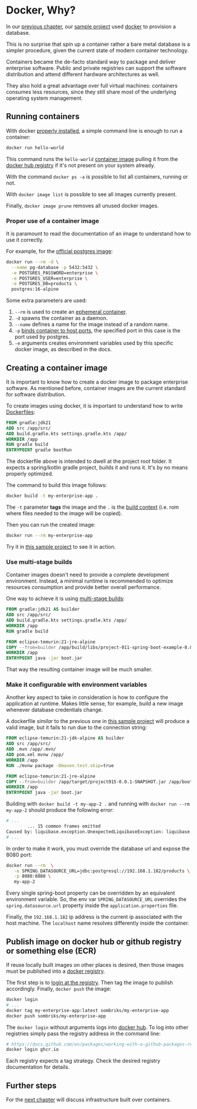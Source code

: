 # Docker, Why?

In our [previous chapter][0901], our [sample project][0902] used [docker][0903]
to provision a database.

This is no surprise that spin up a container rather a bare metal database is a
simpler procedure, given the current state of modern container technology.

Containers became the de-facto standard way to package and deliver enterprise
software. Public and private registries can support the software distribution
and attend different hardware architectures as well.

They also hold a great advantage over full virtual machines: containers consumes
less resources, since they still share most of the underlying operating system
management.

## Running containers

With docker [properly installed][0904], a simple command line is enough to run a
container:

```bash
docker run hello-world
```

This command runs the `hello-world` [container image][0905] pulling it from the
[docker hub registry][0906] if it's not present on your system already.

With the command `docker ps -a` is possible to list all containers, running or
not.

With `docker image list` is possible to see all images currently present.

Finally, `docker image prune` removes all unused docker images.

### Proper use of a container image

It is paramount to read the documentation of an image to understand how to use
it correctly.

For example, for the [official postgres image][0907]:

```bash
docker run --rm -d \
  --name pg-database -p 5432:5432 \
  -e POSTGRES_PASSWORD=enterprise \
  -e POSTGRES_USER=enterprise \
  -e POSTGRES_DB=products \
  postgres:16-alpine
```

Some extra parameters are used:

1. `--rm` is used to create an [ephemeral container][0908].
1. `-d` spawns the container as a daemon.
1. `--name` defines a name for the image instead of a random name.
1. `-p` [binds container to host ports][0909], the specified port in this case
   is the port used by postgres.
1. `-e` arguments creates environment variables used by this specific docker
   image, as described in the docs.

## Creating a container image

It is important to know how to create a docker image to package enterprise
software. As mentioned before, container images are the current standard for
software distribution.

To create images using docker, it is important to understand how to write
[Dockerfiles][0910]:

```dockerfile
FROM gradle:jdk21
ADD src /app/src/
ADD build.gradle.kts settings.gradle.kts /app/
WORKDIR /app
RUN gradle build
ENTRYPOINT gradle bootRun
```

The dockerfile above is intended to dwell at the project root folder. It expects
a spring/kotlin gradle project, builds it and runs it. It's by no means properly
optimized.

The command to build this image follows:

```bash
docker build -t my-enterprise-app .
```

The `-t` parameter **tags** the image and the `.` is the [build context][0911]
(i.e. rom where files needed to the image will be copied).

Then you can run the created image:

```bash
docker run --rm my-enterprise-app
```

Try it in [this sample project][0912] to see it in action.

### Use multi-stage builds

Container images doesn't need to provide a complete development environment.
Instead, a minimal runtime is recommended to optimize resources consumption and
provide better overall performance.

One way to achieve it is using [multi-stage builds][0913]:

```dockerfile
FROM gradle:jdk21 AS builder
ADD src /app/src/
ADD build.gradle.kts settings.gradle.kts /app/
WORKDIR /app
RUN gradle build

FROM eclipse-temurin:21-jre-alpine
COPY --from=builder /app/build/libs/project-011-spring-boot-example-0.0.1-SNAPSHOT.jar /app/boot.jar
WORKDIR /app
ENTRYPOINT java -jar boot.jar
```

That way the resulting container image will be much smaller.

### Make it configurable with environment variables

Another key aspect to take in consideration is how to configure the application
at runtime. Makes little sense, for example, build a new image whenever database
credentials change.

A dockerfile _similar_ to the previous one in [this sample project][0902] will
produce a valid image, but it fails to run due to the connection string:

```dockerfile
FROM eclipse-temurin:21-jdk-alpine AS builder
ADD src /app/src/
ADD .mvn /app/.mvn/
ADD pom.xml mvnw /app/
WORKDIR /app
RUN ./mvnw package -Dmaven.test.skip=true

FROM eclipse-temurin:21-jre-alpine
COPY --from=builder /app/target/project015-0.0.1-SNAPSHOT.jar /app/boot.jar
WORKDIR /app
ENTRYPOINT java -jar boot.jar
```

Building with `docker build -t my-app-2 .` and running with
`docker run --rm my-app-2` should produce the following error:

```bash
# ...
        ... 15 common frames omitted
Caused by: liquibase.exception.UnexpectedLiquibaseException: liquibase.exception.DatabaseException: org.postgresql.util.PSQLException: Connection to localhost:5432 refused. Check that the hostname and port are correct and that the postmaster is accepting TCP/IP connections.
# ...
```

In order to make it work, you must override the database url and expose the 8080
port:

```bash
docker run --rm  \
   -e SPRING_DATASOURCE_URL=jdbc:postgresql://192.168.1.182/products \
   -p 8080:8080 \
   my-app-2
```

Every single spring-boot property can be overridden by an equivalent environment
variable. So, the env var `SPRING_DATASOURCE_URL` overrides the
`spring.datasource.url` property inside the `application.properties` file.

Finally, the `192.168.1.182` ip address is the current ip associated with the
host machine. The `localhost` name resolves differently inside the container.

## Publish image on docker hub or github registry or something else (ECR)

If reuse locally built images on other places is desired, then those images must
be published into a [docker registry][0916].

The first step is to [login at the registry][0917]. Then tag the image to
publish accordingly. Finally, `docker push` the image:

```bash
docker login
# ...
docker tag my-enterprise-app:latest sombriks/my-enterprise-app
docker push sombriks/my-enterprise-app
```

The `docker login` without arguments logs into [docker hub][0918]. To log into
other registries simply pass the registry address in the command line:

```bash
# https://docs.github.com/en/packages/working-with-a-github-packages-registry/working-with-the-container-registry#pushing-container-images
docker login ghcr.io
```

Each registry expects a tag strategy. Check the desired registry documentation
for details.

## Further steps

For the [next chapter][0919] will discuss infrastructure built over containers.

[0901]: ./0017-unit-tests-part-2.md
[0902]: ../samples/project-015-spring-test-mocks/README.md
[0903]: https://www.docker.com/products/docker-hub
[0904]: https://docs.docker.com/engine/install
[0905]: https://docs.docker.com/get-started/docker-concepts/the-basics/what-is-an-image
[0906]: https://docs.docker.com/get-started/docker-concepts/the-basics/what-is-a-registry
[0907]: https://hub.docker.com/_/postgres
[0908]: https://kubernetes.io/docs/concepts/workloads/pods/ephemeral-containers
[0909]: https://docs.docker.com/get-started/docker-concepts/running-containers/publishing-ports
[0910]: https://docs.docker.com/reference/dockerfile
[0911]: https://docs.docker.com/build/concepts/context
[0912]: ../samples/project-011-spring-boot-example/README.md
[0913]: https://docs.docker.com/build/building/multi-stage
[0916]: https://docs.docker.com/get-started/docker-concepts/the-basics/what-is-a-registry
[0917]: https://docs.aws.amazon.com/AmazonECR/latest/userguide/registry_auth.html
[0918]: https://hub.docker.com
[0919]: ./0019-iac-basics.md
